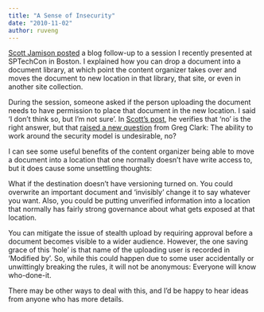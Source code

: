 ```yaml
---
title: "A Sense of Insecurity"
date: "2010-11-02"
author: ruveng
---
```


[Scott Jamison posted](http://bit.ly/asdLmW) a blog follow-up to a session I recently presented at SPTechCon in Boston. I explained how you can drop a document into a document library, at which point the content organizer takes over and moves the document to new location in that library, that site, or even in another site collection.

During the session, someone asked if the person uploading the document needs to have permission to place that document in the new location. I said ‘I don’t think so, but I’m not sure’. In [Scott’s post](http://bit.ly/asdLmW), he verifies that ‘no’ is the right answer, but that [raised a new question](http://bit.ly/bO4K2O) from Greg Clark: The ability to work around the security model is undesirable, no?

I can see some useful benefits of the content organizer being able to move a document into a location that one normally doesn’t have write access to, but it does cause some unsettling thoughts:

What if the destination doesn’t have versioning turned on. You could overwrite an important document and ‘invisibly’ change it to say whatever you want. Also, you could be putting unverified information into a location that normally has fairly strong governance about what gets exposed at that location.

You can mitigate the issue of stealth upload by requiring approval before a document becomes visible to a wider audience. However, the one saving grace of this ‘hole’ is that name of the uploading user is recorded in ‘Modified by’. So, while this could happen due to some user accidentally or unwittingly breaking the rules, it will not be anonymous: Everyone will know who-done-it.

There may be other ways to deal with this, and I’d be happy to hear ideas from anyone who has more details.
